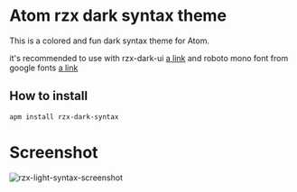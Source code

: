 # Atom rzx dark syntax theme

This is a colored and fun dark syntax theme for Atom.

it's recommended to use with rzx-dark-ui [a link](https://atom.io/themes/rzx-dark-ui) and roboto mono font from google fonts [a link](https://fonts.google.com/specimen/Roboto+Mono)

## How to install

```
apm install rzx-dark-syntax
```
# Screenshot

![rzx-light-syntax-screenshot](https://user-images.githubusercontent.com/15671466/57981062-3e4c6880-7a09-11e9-90db-712fd35802e1.png)
